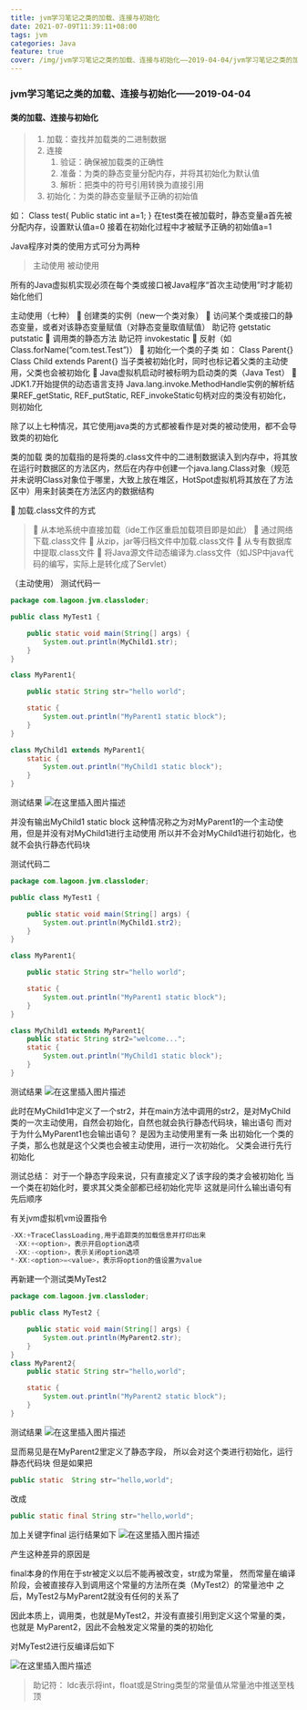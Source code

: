 ```yaml
---
title: jvm学习笔记之类的加载、连接与初始化
date: 2021-07-09T11:39:11+08:00
tags: jvm
categories: Java
feature: true
cover: /img/jvm学习笔记之类的加载、连接与初始化——2019-04-04/jvm学习笔记之类的加载、连接与初始化——2019-04-04.jpg
---
```


### jvm学习笔记之类的加载、连接与初始化——2019-04-04

#### 类的加载、连接与初始化
>
>1. 加载：查找并加载类的二进制数据
>2. 连接
>    1. 验证：确保被加载类的正确性
>    2. 准备：为类的静态变量分配内存，并将其初始化为默认值
>    3. 解析：把类中的符号引用转换为直接引用
>3. 初始化：为类的静态变量赋予正确的初始值

如：
Class test{
     Public static int a=1;
}
在test类在被加载时，静态变量a首先被分配内存，设置默认值a=0
接着在初始化过程中才被赋予正确的初始值a=1

Java程序对类的使用方式可分为两种
>主动使用
>被动使用
>
所有的Java虚拟机实现必须在每个类或接口被Java程序“首次主动使用”时才能初始化他们

主动使用（七种）
 创建类的实例（new一个类对象）
 访问某个类或接口的静态变量，或者对该静态变量赋值（对静态变量取值赋值）
助记符 getstatic  putstatic
 调用类的静态方法  助记符 invokestatic
 反射（如Class.forName(“com.test.Test”)）
 初始化一个类的子类
如：
Class Parent{}
Class Child extends Parent{}
当子类被初始化时，同时也标记着父类的主动使用，父类也会被初始化
 Java虚拟机启动时被标明为启动类的类（Java Test）
 JDK1.7开始提供的动态语言支持
Java.lang.invoke.MethodHandle实例的解析结果REF_getStatic, REF_putStatic, REF_invokeStatic句柄对应的类没有初始化，则初始化

除了以上七种情况，其它使用java类的方式都被看作是对类的被动使用，都不会导致类的初始化

类的加载
类的加载指的是将类的.class文件中的二进制数据读入到内存中，将其放在运行时数据区的方法区内，然后在内存中创建一个java.lang.Class对象（规范并未说明Class对象位于哪里，大致上放在堆区，HotSpot虚拟机将其放在了方法区中）用来封装类在方法区内的数据结构

 加载.class文件的方式
> 从本地系统中直接加载（ide工作区重启加载项目即是如此）
> 通过网络下载.class文件
> 从zip，jar等归档文件中加载.class文件
> 从专有数据库中提取.class文件
> 将Java源文件动态编译为.class文件（如JSP中java代码的编写，实际上是转化成了Servlet）

（主动使用）
测试代码一

```java
package com.lagoon.jvm.classloder;

public class MyTest1 {

    public static void main(String[] args) {
        System.out.println(MyChild1.str);
    }
}

class MyParent1{

    public static String str="hello world";

    static {
        System.out.println("MyParent1 static block");
    }
}

class MyChild1 extends MyParent1{
    static {
        System.out.println("MyChild1 static block");
    }
}

```

测试结果
![在这里插入图片描述](https://img-blog.csdnimg.cn/20190404225143742.png)

并没有输出MyChild1 static block
这种情况称之为对MyParent1的一个主动使用，但是并没有对MyChild1进行主动使用
所以并不会对MyChild1进行初始化，也就不会执行静态代码块

测试代码二

```java
package com.lagoon.jvm.classloder;

public class MyTest1 {

    public static void main(String[] args) {
        System.out.println(MyChild1.str2);
    }
}

class MyParent1{

    public static String str="hello world";

    static {
        System.out.println("MyParent1 static block");
    }
}

class MyChild1 extends MyParent1{
    public static String str2="welcome...";
    static {
        System.out.println("MyChild1 static block");
    }
}

```

测试结果
![在这里插入图片描述](https://img-blog.csdnimg.cn/20190404225229276.png)

此时在MyChild1中定义了一个str2，并在main方法中调用的str2，是对MyChild类的一次主动使用，自然会初始化，自然也就会执行静态代码块，输出语句
而对于为什么MyParent1也会输出语句？
是因为主动使用里有一条
出初始化一个类的子类，那么也就是这个父类也会被主动使用，进行一次初始化。
父类会进行先行初始化

测试总结：
对于一个静态字段来说，只有直接定义了该字段的类才会被初始化
当一个类在初始化时，要求其父类全部都已经初始化完毕
这就是问什么输出语句有先后顺序

有关jvm虚拟机vm设置指令

```java
-XX:+TraceClassLoading,用于追踪类的加载信息并打印出来
 -XX:+<option>，表示开启option选项
 -XX:-<option>，表示关闭option选项
*-XX:<option>=<value>，表示将option的值设置为value
```

再新建一个测试类MyTest2

```java
package com.lagoon.jvm.classloder;

public class MyTest2 {

    public static void main(String[] args) {
        System.out.println(MyParent2.str);
    }
}
class MyParent2{
    public static String str="hello,world";

    static {
        System.out.println("MyParent2 static block");
    }
}

```

测试结果
![在这里插入图片描述](https://img-blog.csdnimg.cn/20190404225411357.png)

显而易见是在MyParent2里定义了静态字段，
所以会对这个类进行初始化，运行静态代码块
但是如果把

```java
public static  String str="hello,world";
```

改成

```java
public static final String str="hello,world";
```

加上关键字final
运行结果如下
![在这里插入图片描述](https://img-blog.csdnimg.cn/20190404225519784.png)

产生这种差异的原因是

final本身的作用在于str被定义以后不能再被改变，str成为常量，
然而常量在编译阶段，会被直接存入到调用这个常量的方法所在类（MyTest2）的常量池中
之后，MyTest2与MyParent2就没有任何的关系了

因此本质上，调用类，也就是MyTest2，并没有直接引用到定义这个常量的类，也就是
MyParent2，因此不会触发定义常量的类的初始化

对MyTest2进行反编译后如下

![在这里插入图片描述](https://img-blog.csdnimg.cn/20190404225538165.png)

>助记符：
ldc表示将int，float或是String类型的常量值从常量池中推送至栈顶
